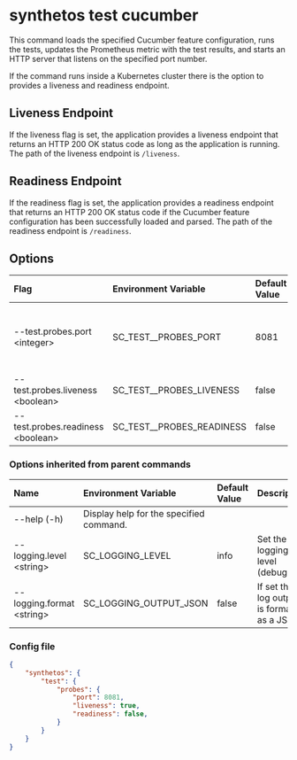 # synthetos test cucumber

This command loads the specified Cucumber feature configuration, runs the tests, updates the Prometheus metric with the test results, and starts an HTTP server that listens on the specified port number.

If the command runs inside a Kubernetes cluster there is the option to provides a liveness and readiness endpoint.

## Liveness Endpoint

If the liveness flag is set, the application provides a liveness endpoint that returns an HTTP 200 OK status code as long as the application is running. The path of the liveness endpoint is `/liveness`.

## Readiness Endpoint

If the readiness flag is set, the application provides a readiness endpoint that returns an HTTP 200 OK status code if the Cucumber feature configuration has been successfully loaded and parsed.  The path of the readiness endpoint is `/readiness`.

## Options

| Flag                 | Environment Variable      | Default Value | Description |
| :--------------------| :-------------------------| :------------ | :---------- |
| --test.probes.port \<integer> | SC\_TEST_\_PROBES\_PORT | 8081 | The port number on which the HTTP server will listen for health probes. |
| --test.probes.liveness \<boolean> | SC\_TEST_\_PROBES\_LIVENESS | false | Enable/disable the liveness endpoint. |
| --test.probes.readiness \<boolean> | SC\_TEST_\_PROBES\_READINESS | false | Enable/disable the readiness endpoint. |

### Options inherited from parent commands

| Name                       | Environment Variable | Default Value | Description |
| :--------------------------| :--------------------| :-------------| :-----------|
| --help (-h)                | Display help for the specified command. |
| --logging.level \<string>  | SC\_LOGGING\_LEVEL | info | Set the logging level (debug|info|warn|error|fatal) | 
| --logging.format \<string> | SC\_LOGGING\_OUTPUT_JSON | false | If set the log output is formatted as a JSON |

### Config file

```json
{
    "synthetos": {
        "test": {
            "probes": {
                "port": 8081,
                "liveness": true,
                "readiness": false,
            }
        }
    }
}
```